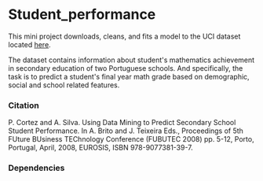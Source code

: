 # Student_performance

This mini project downloads, cleans, and fits a model to the UCI dataset located [here](http://archive.ics.uci.edu/ml/datasets/Student+Performance).

The dataset contains information about student's mathematics achievement in secondary education of two Portuguese schools. And specifically, the task is to predict a student's final year math grade based on demographic, social and school related features.

### Citation
P. Cortez and A. Silva. Using Data Mining to Predict Secondary School Student Performance. In A. Brito and J. Teixeira Eds., Proceedings of 5th FUture BUsiness TEChnology Conference (FUBUTEC 2008) pp. 5-12, Porto, Portugal, April, 2008, EUROSIS, ISBN 978-9077381-39-7. 

### Dependencies
